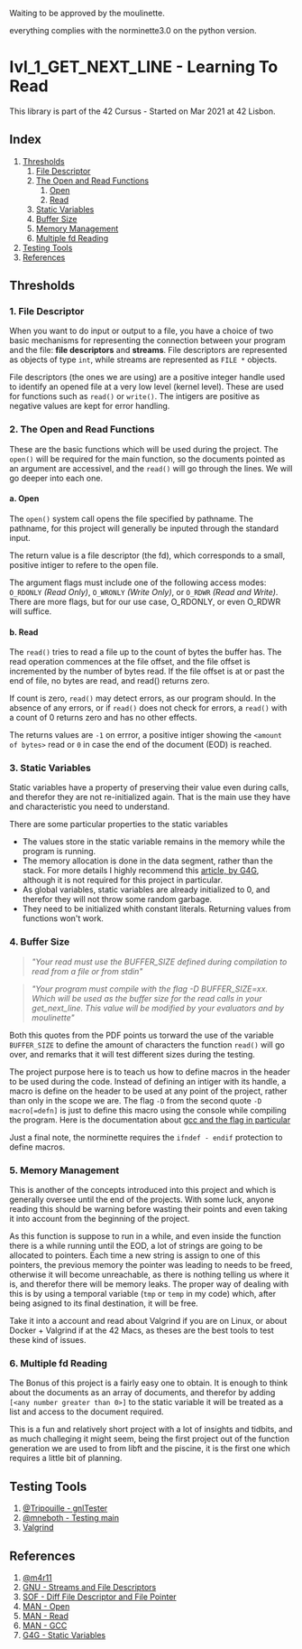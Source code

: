 Waiting to be approved by the moulinette.

everything complies with the norminette3.0 on the python version.

# lvl_1_GET_NEXT_LINE - Learning To Read
This library is part of the 42 Cursus - Started on Mar 2021 at 42 Lisbon.

## Index
1. [Thresholds](#Thresholds)
	1. [File Descriptor](#1-File-Descriptor)
	2. [The Open and Read Functions](#2-The-Open-and-Read-Functions)
		1. [Open](#Open)
		2. [Read](#Read)
	3. [Static Variables](#3-Static-Variables)
	4. [Buffer Size](#4-Buffer-Size)
	5. [Memory Management](#5-Memory-Management)
	6. [Multiple fd Reading](#6-Multiple-fd-Reading)
2. [Testing Tools](#Testing-Tools)
3. [References](#References)


## Thresholds
### 1. File Descriptor
When you want to do input or output to a file, you have a choice of two basic mechanisms for representing the connection between your program and the file: **file descriptors** and **streams**. File descriptors are represented as objects of type `int`, while streams are represented as `FILE *` objects.

File descriptors (the ones we are using) are a positive integer handle used to identify an opened file at a very low level (kernel level). These are used for functions such as `read()` or `write()`. The intigers are positive as negative values are kept for error handling.

### 2. The Open and Read Functions
These are the basic functions which will be used during the project. The `open()` will be required for the main function, so the documents pointed as an argument are accessivel, and the `read()` will go through the lines. We will go deeper into each one.

#### a. Open
The `open()` system call opens the file specified by pathname. The pathname, for this project will generally be inputed through the standard input.

The return value is a file descriptor (the fd), which corresponds to a small, positive intiger to refere to the open file.

The argument flags must include one of the following access modes: `O_RDONLY` _(Read Only)_, `O_WRONLY` _(Write Only)_, or `O_RDWR` _(Read and Write)_. There are more flags, but for our use case, O_RDONLY, or even O_RDWR will suffice.

#### b. Read
The `read()` tries to read a file up to the count of bytes the buffer has. The read operation commences at the file offset, and the file offset is incremented by the number of bytes read. If the file offset is at or past the end of file, no bytes are read, and read() returns zero.

If count is zero, `read()` may detect errors, as our program should. In the absence of any errors, or if `read()` does not check for errors, a `read()` with a count of 0 returns zero and has no other effects.

The returns values are `-1` on errror, a positive intiger showing the `<amount of bytes>` read or `0` in case the end of the document (EOD) is reached.

### 3. Static Variables
Static variables have a property of preserving their value even during calls, and therefor they are not re-initialized again. That is the main use they have and characteristic you need to understand.

There are some particular properties to the static variables
- The values store in the static variable remains in the memory while the program is running.
- The memory allocation is done in the data segment, rather than the stack. For more details I highly recommend this [article, by G4G](https://www.geeksforgeeks.org/memory-layout-of-c-program/), although it is not required for this project in particular.
- As global variables, static variables are already initialized to 0, and therefor they will not throw some random garbage.
- They need to be initialized whith constant literals. Returning values from functions won't work.

### 4. Buffer Size
>_"Your read must use the BUFFER\_SIZE defined during compilation to read from a file or from stdin"_

>_"Your program must compile with the flag -D BUFFER\_SIZE=xx. Which will be used as the buffer size for the read calls in your get\_next\_line. This value will be modified by your evaluators and by moulinette"_

Both this quotes from the PDF points us torward the use of the variable `BUFFER_SIZE` to define the amount of characters the function `read()` will go over, and remarks that it will test different sizes during the testing.

The project purpose here is to teach us how to define macros in the header to be used during the code. Instead of defining an intiger with its handle, a macro is define on the header to be used at any point of the project, rather than only in the scope we are. The flag `-D` from the second quote `-D macro[=defn]` is just to define this macro using the console while compiling the program. Here is the documentation about [gcc and the flag in particular](https://man7.org/linux/man-pages/man1/gcc.1.html)

Just a final note, the norminette requires the `ifndef - endif` protection to define macros.

### 5. Memory Management
This is another of the concepts introduced into this project and which is generally oversee until the end of the projects. With some luck, anyone reading this should be warning before wasting their points and even taking it into account from the beginning of the project.

As this function is suppose to run in a while, and even inside the function there is a while running until the EOD, a lot of strings are going to be allocated to pointers. Each time a new string is assign to one of this pointers, the previous memory the pointer was leading to needs to be freed, otherwise it will become unreachable, as there is nothing telling us where it is, and therefor there will be memory leaks. The proper way of dealing with this is by using a temporal variable (`tmp` or `temp` in my code) which, after being asigned to its final destination, it will be free.

Take it into a account and read about Valgrind if you are on Linux, or about Docker + Valgrind if at the 42 Macs, as theses are the best tools to test these kind of issues.

### 6. Multiple fd Reading
The Bonus of this project is a fairly easy one to obtain. It is enough to think about the documents as an array of documents, and therefor by adding `[<any number greater than 0>]` to the static variable it will be treated as a list and access to the document required.

This is a fun and relatively short project with a lot of insights and tidbits, and as much challeging it might seem, being the first project out of the function generation we are used to from libft and the piscine, it is the first one which requires a little bit of planning.

## Testing Tools
1. [@Tripouille - gnlTester](https://github.com/Tripouille/gnlTester)
3. [@mneboth - Testing main](https://github.com/mneboth/main-GnL/blob/master/main.c)
2. [Valgrind](https://valgrind.org)

## References
1. [@m4r11](https://docs.google.com/document/d/12jcirTVvtEwfZAQuEBKOWjCL4Sh1_ruD3wr2wBXVrl4/edit)
2. [GNU - Streams and File Descriptors](https://www.gnu.org/software/libc/manual/html_node/Streams-and-File-Descriptors.html)
3. [SOF - Diff File Descriptor and File Pointer](https://stackoverflow.com/questions/2423628/whats-the-difference-between-a-file-descriptor-and-file-pointer)
4. [MAN - Open](https://man7.org/linux/man-pages/man2/open.2.html)
5. [MAN - Read](https://man7.org/linux/man-pages/man2/read.2.html)
7. [MAN - GCC](https://man7.org/linux/man-pages/man1/gcc.1.html)
6. [G4G - Static Variables](https://www.geeksforgeeks.org/static-variables-in-c/)
